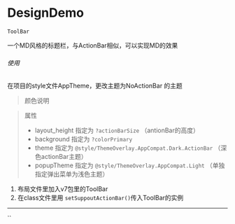 # DesignDemo

`ToolBar`

一个MD风格的标题栏，与ActionBar相似，可以实现MD的效果
###### 使用

在项目的style文件AppTheme，更改主题为NoActionBar 的主题
>颜色说明

>属性
>* layout_height 指定为 `?actionBarSize` （antionBar的高度）
>* background 指定为 `?colorPrimary`
>* theme 指定为 `@style/ThemeOverlay.AppCompat.Dark.ActionBar` （深色actionBar主题）
>* popupTheme 指定为 `@style/ThemeOverlay.AppCompat.Light` （单独指定弹出菜单为浅色主题）

1. 布局文件里加入v7包里的ToolBar
1. 在class文件里用 `setSuppoutActionBar()`传入ToolBar的实例

---
``